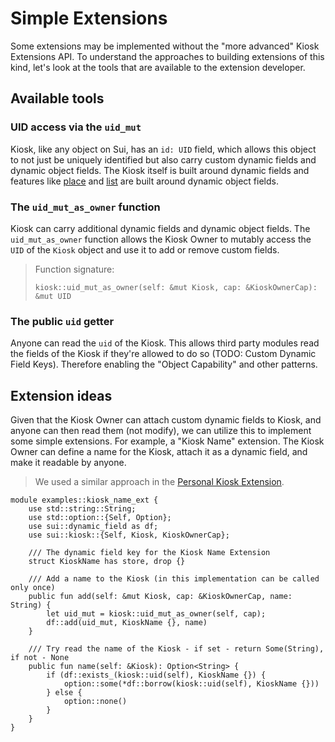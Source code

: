 # Simple Extensions

Some extensions may be implemented without the "more advanced" Kiosk Extensions API. To understand the approaches to building extensions of this kind, let's look at the tools that are available to the extension developer.

## Available tools

### UID access via the `uid_mut`

Kiosk, like any object on Sui, has an `id: UID` field, which allows this object to not just be uniquely identified but also carry custom dynamic fields and dynamic object fields. The Kiosk itself is built around dynamic fields and features like [place](../kiosk/place-and-take.md) and [list](../kiosk/list-and-delist.md) are built around dynamic object fields.

### The `uid_mut_as_owner` function

Kiosk can carry additional dynamic fields and dynamic object fields. The `uid_mut_as_owner` function allows the Kiosk Owner to mutably access the `UID` of the `Kiosk` object and use it to add or remove custom fields.

> Function signature:
>```Move
>kiosk::uid_mut_as_owner(self: &mut Kiosk, cap: &KioskOwnerCap): &mut UID
>```

### The public `uid` getter

Anyone can read the `uid` of the Kiosk. This allows third party modules read the fields of the Kiosk if they're allowed to do so (TODO: Custom Dynamic Field Keys). Therefore enabling the "Object Capability" and other patterns.

<!-- ## Wrapping the KioskOwnerCap

KioskOwnerCap is a capability that makes the bearer the owner of the Kiosk. It allows the owner to -->

## Extension ideas

Given that the Kiosk Owner can attach custom dynamic fields to Kiosk, and anyone can then read them (not modify), we can utilize this to implement some simple extensions. For example, a "Kiosk Name" extension. The Kiosk Owner can define a name for the Kiosk, attach it as a dynamic field, and make it readable by anyone.

> We used a similar approach in the [Personal Kiosk Extension](./../mysten-kiosk/extensions/personal-kiosk.md).

```Move
module examples::kiosk_name_ext {
    use std::string::String;
    use std::option::{Self, Option};
    use sui::dynamic_field as df;
    use sui::kiosk::{Self, Kiosk, KioskOwnerCap};

    /// The dynamic field key for the Kiosk Name Extension
    struct KioskName has store, drop {}

    /// Add a name to the Kiosk (in this implementation can be called only once)
    public fun add(self: &mut Kiosk, cap: &KioskOwnerCap, name: String) {
        let uid_mut = kiosk::uid_mut_as_owner(self, cap);
        df::add(uid_mut, KioskName {}, name)
    }

    /// Try read the name of the Kiosk - if set - return Some(String), if not - None
    public fun name(self: &Kiosk): Option<String> {
        if (df::exists_(kiosk::uid(self), KioskName {}) {
            option::some(*df::borrow(kiosk::uid(self), KioskName {}))
        } else {
            option::none()
        }
    }
}
```

